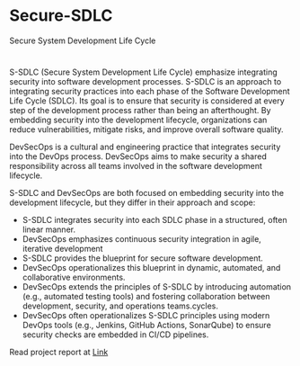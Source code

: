 # Secure-SDLC
Secure System Development Life Cycle 
#

S-SDLC (Secure System Development Life Cycle) emphasize integrating security into software development processes. S-SDLC is an approach to integrating security practices into each phase of the Software Development Life Cycle (SDLC). Its goal is to ensure that security is considered at every step of the development process rather than being an afterthought. By embedding security into the development lifecycle, organizations can reduce vulnerabilities, mitigate risks, and improve overall software quality.

DevSecOps is a cultural and engineering practice that integrates security into the DevOps process. DevSecOps aims to make security a shared responsibility across all teams involved in the software development lifecycle.

S-SDLC and DevSecOps are both focused on embedding security into the development lifecycle, but they differ in their approach and scope:

<ul>
<li> S-SDLC integrates security into each SDLC phase in a structured, often linear manner. </li>
<li> DevSecOps emphasizes continuous security integration in agile, iterative development  </li>
<li> S-SDLC provides the blueprint for secure software development. </li>
<li> DevSecOps operationalizes this blueprint in dynamic, automated, and collaborative environments.
<li> DevSecOps extends the principles of S-SDLC by introducing automation (e.g., automated testing tools) and fostering collaboration between development, security, and operations teams.cycles. </li>
<li> DevSecOps often operationalizes S-SDLC principles using modern DevOps tools (e.g., Jenkins, GitHub Actions, SonarQube) to ensure security checks are embedded in CI/CD pipelines. </li>
  
</ul>


Read project report at <a href='https://github.com/AmarzishQadeer/Secure-SDLC/blob/main/Secure%20System%20SDLC.pdf'>Link</a>




